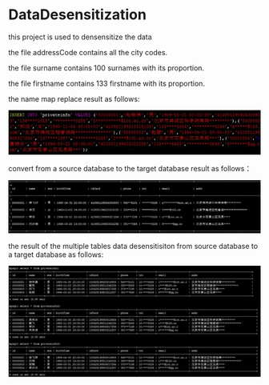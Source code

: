 # DataDesensitization
this project is used to densensitize the data

the file addressCode contains all the city codes.

the file surname contains 100 surnames with its proportion.

the file firstname contains 133 firstname with its proportion.

the name map replace result as follows:

![Image text](https://github.com/pisceslj/DataDesensitization/blob/master/pictures/nameMapReplace.jpg)

convert from a source database to the target database result as follows：

![Image text](https://github.com/pisceslj/DataDesensitization/blob/master/pictures/convert.jpg)

the result of the multiple tables data desensitisiton from source database to a target database as follows:

![Image text](https://github.com/pisceslj/DataDesensitization/blob/master/pictures/result.jpg)
